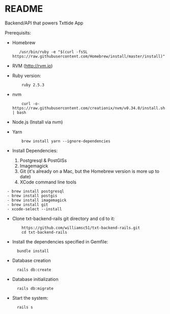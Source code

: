 # README

Backend/API that powers Txttide App

Prerequisits:
 * Homebrew
     ```
        /usr/bin/ruby -e "$(curl -fsSL https://raw.githubusercontent.com/Homebrew/install/master/install)"
     ```
 
 * RVM (http://rvm.io)

 * Ruby version:
    ```
        ruby 2.5.3
    ```

 * nvm
    ```
        curl -o- https://raw.githubusercontent.com/creationix/nvm/v0.34.0/install.sh | bash
    ```

 * Node.js (Install via nvm)
 
 * Yarn
    ```
        brew install yarn --ignore-dependencies
    ```
 
 * Install Dependencies:
    1. Postgresql & PostGISs
    2. Imagemagick
    3. Git (it's already on a Mac, but the Homebrew version is more up to date)
    4. XCode command line tools
  
  ```
   - brew install postgresql
   - brew install postgis
   - brew install imagemagick
   - brew install git
   - xcode-select --install
  ```
  
  * Clone txt-backend-rails git directory and cd to it:
      ```
          https://github.com/williamsc51/txt-backend-rails.git
          cd txt-backend-rails
      ```
 
  * Install the dependencies specified in Gemfile:
      ```
        bundle install
      ```
  
  * Database creation
      ```
        rails db:create
      ```
  
  * Database initialization
      ```
        rails db:migrate
      ```
      
  * Start the system:
      ```
        rails s
      ```

